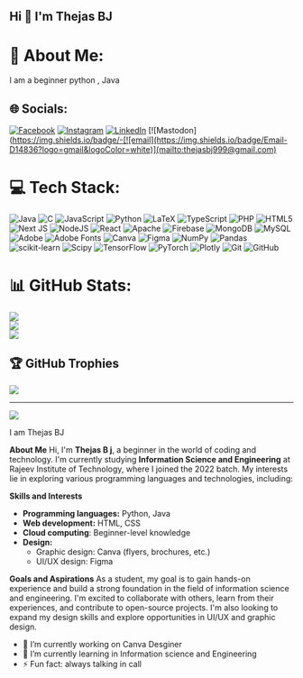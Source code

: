 ## Hi 👋 I'm Thejas BJ

# 💫 About Me:
I am a beginner python , Java 
<meta name="google-site-verification" content="4sWyYgm6xj7JBVJ2tgOatggLinz6YrN0_R91afOPZbo" />

## 🌐 Socials:
[![Facebook](https://img.shields.io/badge/Facebook-%231877F2.svg?logo=Facebook&logoColor=white)](https://facebook.com/thejasbj) [![Instagram](https://img.shields.io/badge/Instagram-%23E4405F.svg?logo=Instagram&logoColor=white)](https://instagram.com/@thejas_gowda_11) [![LinkedIn](https://img.shields.io/badge/LinkedIn-%230077B5.svg?logo=linkedin&logoColor=white)](https://linkedin.com/in/thejas-bj-233b94259) [![Mastodon](https://img.shields.io/badge/-[![email](https://img.shields.io/badge/Email-D14836?logo=gmail&logoColor=white)](mailto:thejasbj999@gmail.com) 

# 💻 Tech Stack:
![Java](https://img.shields.io/badge/java-%23ED8B00.svg?style=for-the-badge&logo=openjdk&logoColor=white) ![C](https://img.shields.io/badge/c-%2300599C.svg?style=for-the-badge&logo=c&logoColor=white) ![JavaScript](https://img.shields.io/badge/javascript-%23323330.svg?style=for-the-badge&logo=javascript&logoColor=%23F7DF1E) ![Python](https://img.shields.io/badge/python-3670A0?style=for-the-badge&logo=python&logoColor=ffdd54) ![LaTeX](https://img.shields.io/badge/latex-%23008080.svg?style=for-the-badge&logo=latex&logoColor=white) ![TypeScript](https://img.shields.io/badge/typescript-%23007ACC.svg?style=for-the-badge&logo=typescript&logoColor=white) ![PHP](https://img.shields.io/badge/php-%23777BB4.svg?style=for-the-badge&logo=php&logoColor=white) ![HTML5](https://img.shields.io/badge/html5-%23E34F26.svg?style=for-the-badge&logo=html5&logoColor=white) ![Next JS](https://img.shields.io/badge/Next-black?style=for-the-badge&logo=next.js&logoColor=white) ![NodeJS](https://img.shields.io/badge/node.js-6DA55F?style=for-the-badge&logo=node.js&logoColor=white) ![React](https://img.shields.io/badge/react-%2320232a.svg?style=for-the-badge&logo=react&logoColor=%2361DAFB) ![Apache](https://img.shields.io/badge/apache-%23D42029.svg?style=for-the-badge&logo=apache&logoColor=white) ![Firebase](https://img.shields.io/badge/firebase-a08021?style=for-the-badge&logo=firebase&logoColor=ffcd34) ![MongoDB](https://img.shields.io/badge/MongoDB-%234ea94b.svg?style=for-the-badge&logo=mongodb&logoColor=white) ![MySQL](https://img.shields.io/badge/mysql-4479A1.svg?style=for-the-badge&logo=mysql&logoColor=white) ![Adobe](https://img.shields.io/badge/adobe-%23FF0000.svg?style=for-the-badge&logo=adobe&logoColor=white) ![Adobe Fonts](https://img.shields.io/badge/Adobe%20Fonts-000B1D.svg?style=for-the-badge&logo=Adobe%20Fonts&logoColor=white) ![Canva](https://img.shields.io/badge/Canva-%2300C4CC.svg?style=for-the-badge&logo=Canva&logoColor=white) ![Figma](https://img.shields.io/badge/figma-%23F24E1E.svg?style=for-the-badge&logo=figma&logoColor=white) ![NumPy](https://img.shields.io/badge/numpy-%23013243.svg?style=for-the-badge&logo=numpy&logoColor=white) ![Pandas](https://img.shields.io/badge/pandas-%23150458.svg?style=for-the-badge&logo=pandas&logoColor=white) ![scikit-learn](https://img.shields.io/badge/scikit--learn-%23F7931E.svg?style=for-the-badge&logo=scikit-learn&logoColor=white) ![Scipy](https://img.shields.io/badge/SciPy-%230C55A5.svg?style=for-the-badge&logo=scipy&logoColor=%white) ![TensorFlow](https://img.shields.io/badge/TensorFlow-%23FF6F00.svg?style=for-the-badge&logo=TensorFlow&logoColor=white) ![PyTorch](https://img.shields.io/badge/PyTorch-%23EE4C2C.svg?style=for-the-badge&logo=PyTorch&logoColor=white) ![Plotly](https://img.shields.io/badge/Plotly-%233F4F75.svg?style=for-the-badge&logo=plotly&logoColor=white) ![Git](https://img.shields.io/badge/git-%23F05033.svg?style=for-the-badge&logo=git&logoColor=white) ![GitHub](https://img.shields.io/badge/github-%23121011.svg?style=for-the-badge&logo=github&logoColor=white)
# 📊 GitHub Stats:
![](https://github-readme-stats.vercel.app/api?username=ThejasBJ123&theme=shadow_blue&hide_border=false&include_all_commits=true&count_private=true)<br/>
![](https://nirzak-streak-stats.vercel.app/?user=ThejasBJ123&theme=shadow_blue&hide_border=false)<br/>
![](https://github-readme-stats.vercel.app/api/top-langs/?username=ThejasBJ123&theme=shadow_blue&hide_border=false&include_all_commits=true&count_private=true&layout=compact)

## 🏆 GitHub Trophies
![](https://github-profile-trophy.vercel.app/?username=ThejasBJ123&theme=radical&no-frame=false&no-bg=true&margin-w=4)

---
[![](https://visitcount.itsvg.in/api?id=ThejasBJ123&icon=0&color=0)](https://visitcount.itsvg.in)

<!-- Proudly created with GPRM ( https://gprm.itsvg.in ) -->
I am Thejas BJ

**About Me**
Hi, I'm **Thejas B j**, a beginner in the world of coding and technology. I'm currently studying **Information Science and Engineering** at Rajeev Institute of Technology, where I joined the 2022 batch. My interests lie in exploring various programming languages and technologies, including:

**Skills and Interests**
- **Programming languages:** Python, Java
- **Web development:** HTML, CSS
- **Cloud computing**: Beginner-level knowledge
- **Design:**
    - Graphic design: Canva (flyers, brochures, etc.)
    - UI/UX design: Figma

**Goals and Aspirations**
As a student, my goal is to gain hands-on experience and build a strong foundation in the field of information science and engineering. I'm excited to collaborate with others, learn from their experiences, and contribute to open-source projects. I'm also looking to expand my design skills and explore opportunities in UI/UX and graphic design.

- 🔭 I’m currently working on Canva Desginer 
- 🌱 I’m currently learning in Information science and Engineering
- ⚡ Fun fact: always talking in call
